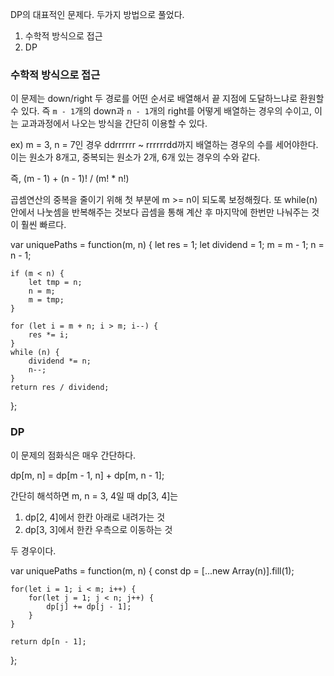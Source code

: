 DP의 대표적인 문제다. 두가지 방법으로 풀었다.

1. 수학적 방식으로 접근
2. DP

### 수학적 방식으로 접근

이 문제는 down/right 두 경로를 어떤 순서로 배열해서 끝 지점에 도달하느냐로 환원할 수 있다.
즉 `m - 1`개의 down과 `n - 1`개의 right를 어떻게 배열하는 경우의 수이고, 이는 교과과정에서 나오는 방식을 간단히 이용할 수 있다.

ex) m = 3, n = 7인 경우
ddrrrrrr ~ rrrrrrdd까지 배열하는 경우의 수를 세어야한다.
이는 원소가 8개고, 중복되는 원소가 2개, 6개 있는 경우의 수와 같다.

즉, (m - 1) + (n - 1)! / (m! * n!)

곱셈연산의 중복을 줄이기 위해 첫 부분에 m >= n이 되도록 보정해줬다.
또 while(n) 안에서 나눗셈을 반복해주는 것보다 곱셈을 통해 계산 후 마지막에 한번만 나눠주는 것이 훨씬 빠르다.

var uniquePaths = function(m, n) {
    let res = 1;
    let dividend = 1;
    m = m - 1;
    n = n - 1;

    if (m < n) {
        let tmp = n;
        n = m;
        m = tmp;
    }

    for (let i = m + n; i > m; i--) {
        res *= i;
    }
    while (n) {
        dividend *= n;
        n--;
    }
    return res / dividend;
};

### DP

이 문제의 점화식은 매우 간단하다.

dp[m, n] = dp[m - 1, n] + dp[m, n - 1];

간단히 해석하면 m, n = 3, 4일 때 dp[3, 4]는
1) dp[2, 4]에서 한칸 아래로 내려가는 것
2) dp[3, 3]에서 한칸 우측으로 이동하는 것

두 경우이다.

var uniquePaths = function(m, n) {
    const dp = [...new Array(n)].fill(1);

    for(let i = 1; i < m; i++) {
        for(let j = 1; j < n; j++) {
            dp[j] += dp[j - 1];
        }
    }

    return dp[n - 1];
};
